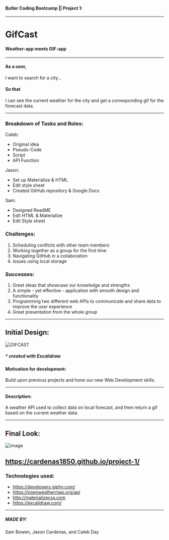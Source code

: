 #### Butler Coding Bootcamp || Project 1:

---

# GifCast

#### Weather-app meets GIF-app

---

#### As a user,

I want to search for a city...

#### So that

I can see the current weather for the city and get a corresponding gif for the forecast data.

---

### Breakdown of Tasks and Roles:

Caleb:

- Original idea
- Pseudo-Code
- Script
- API Function

Jason:

- Set up Materialize & HTML
- Edit style sheet
- Created GitHub repository & Google Docs

Sam:

- Designed ReadME
- Edit HTML & Materialize
- Edit Style sheet

### Challenges:

1. Scheduling conflicts with other team members
2. Working together as a group for the first time
3. Navigating GitHub in a collaboration
4. Issues using local storage

### Successes:

1. Great ideas that showcase our knowledge and strengths
2. A simple - yet effective - application with smooth design and functionality
3. Programming two different web APIs to communicate and share data to improve the user experience
4. Great presentation from the whole group

---

## Initial Design:

![GIFCAST](https://user-images.githubusercontent.com/100164686/163264370-fa9311bf-5930-496d-84fd-4a5bce1eb129.png)

##### \* created with Excalidraw

#### Motivation for development:

Build upon previous projects and hone our new Web Development skills.

---

#### Description:

A weather API used to collect data on local forecast, and then return a gif based on the current weather data.

---

## Final Look:

![image](https://user-images.githubusercontent.com/99810565/163739352-99cd7d06-de7d-49ef-b016-bb263abe6053.png)


## https://cardenas1850.github.io/project-1/

### Technologies used:

- https://developers.giphy.com/
- https://openweathermap.org/api
- http://materializecss.com
- https://excalidraw.com/

---

##### MADE BY:

Sam Bowen, Jason Cardenas, and Caleb Day
